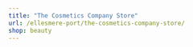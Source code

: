 ```yaml
---
title: "The Cosmetics Company Store"
url: /ellesmere-port/the-cosmetics-company-store/
shop: beauty
---
```

